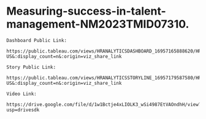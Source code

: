 # Measuring-success-in-talent-management-NM2023TMID07310.
    Dashboard Public Link:
       https://public.tableau.com/views/HRANALYTICSDASHBOARD_16957165888620/HRANALYTICSDASHBOARD?:language=en-US&:display_count=n&:origin=viz_share_link

    Story Public Link:
        https://public.tableau.com/views/HRANALYTICSSTORYLINE_16957179587580/HRANALYTICSSTORYLINE?:language=en-US&:display_count=n&:origin=viz_share_link

    Video Link:
        https://drive.google.com/file/d/1w1Bctje4xLIOLK3_wSi4987EtVAOndhH/view?usp=drivesdk
